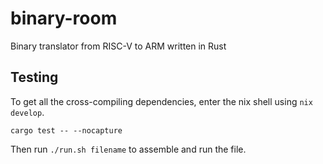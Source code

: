# binary-room

Binary translator from RISC-V to ARM written in Rust


## Testing

To get all the cross-compiling dependencies, enter the nix shell using `nix develop`.

`cargo test -- --nocapture`

Then run `./run.sh filename` to assemble and run the file.
